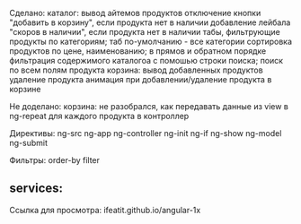 Сделано: 
  каталог:
    вывод айтемов продуктов
    отключение кнопки "добавить в корзину", если продукта нет в наличии
    добавление лейбала "скоров в наличии", если продукта нет в наличии
    табы, фильтрующие продукты по категориям; таб по-умолчанию - все категории
    сортировка продуктов по цене, наименованию; в прямов и обратном порядке
    фильтрация содержимого каталогоа с помошью строки поиска; поиск по всем полям продукта
  корзина: 
    вывод добавленных продуктов
    удаление продукта
    анимация при добавлении/удаление продукта в корзине

Не доделано:
  корзина:
    не разобрался, как передавать данные из view в ng-repeat для каждого продукта в контроллер

 Директивы:
  ng-src
  ng-app
  ng-controller 
  ng-init
  ng-if
  ng-show
  ng-model
  ng-submit

Фильтры:
  order-by
  filter

services: 
  -

Ссылка для просмотра: ifeatit.github.io/angular-1x
